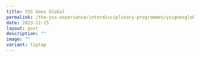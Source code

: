 ```yaml
---
title: YSS Goes Global
permalink: /the-yss-experience/interdisciplinary-programmes/yssgoesglobal/
date: 2023-11-15
layout: post
description: ""
image: ""
variant: tiptap
---
```

